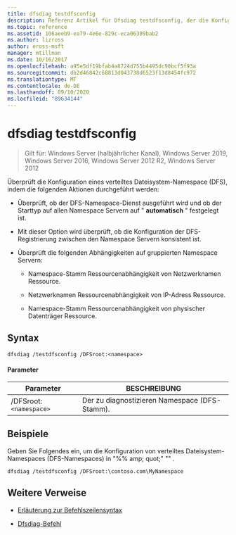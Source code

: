 ```yaml
---
title: dfsdiag testdfsconfig
description: Referenz Artikel für Dfsdiag testdfsconfig, der die Konfiguration eines verteiltes Dateisystem-Namespace (DFS) prüft.
ms.topic: reference
ms.assetid: 106aeeb9-ea79-4e6e-829c-eca06309bab2
ms.author: lizross
author: eross-msft
manager: mtillman
ms.date: 10/16/2017
ms.openlocfilehash: a95e5df19bfab4a8724d755b4495dc90bcf5f93a
ms.sourcegitcommit: db2d46842c68813d043738d6523f13d8454fc972
ms.translationtype: MT
ms.contentlocale: de-DE
ms.lasthandoff: 09/10/2020
ms.locfileid: "89634144"
---
```

# <a name="dfsdiag-testdfsconfig"></a>dfsdiag testdfsconfig

> Gilt für: Windows Server (halbjährlicher Kanal), Windows Server 2019, Windows Server 2016, Windows Server 2012 R2, Windows Server 2012

Überprüft die Konfiguration eines verteiltes Dateisystem-Namespace (DFS), indem die folgenden Aktionen durchgeführt werden:

- Überprüft, ob der DFS-Namespace-Dienst ausgeführt wird und ob der Starttyp auf allen Namespace Servern auf " **automatisch** " festgelegt ist.

- Mit dieser Option wird überprüft, ob die Konfiguration der DFS-Registrierung zwischen den Namespace Servern konsistent ist.

- Überprüft die folgenden Abhängigkeiten auf gruppierten Namespace Servern:

  - Namespace-Stamm Ressourcenabhängigkeit von Netzwerknamen Ressource.

  - Netzwerknamen Ressourcenabhängigkeit von IP-Adress Ressource.

  - Namespace-Stamm Ressourcenabhängigkeit von physischer Datenträger Ressource.

## <a name="syntax"></a>Syntax

```
dfsdiag /testdfsconfig /DFSroot:<namespace>
```

#### <a name="parameters"></a>Parameter

| Parameter | BESCHREIBUNG |
| --------- | ----------- |
| /DFSroot:`<namespace>` | Der zu diagnostizieren Namespace (DFS-Stamm). |

## <a name="examples"></a>Beispiele

Geben Sie Folgendes ein, um die Konfiguration von verteiltes Dateisystem-Namespaces (DFS-Namespaces) in "%% amp; quot;" "" *.*

```
dfsdiag /testdfsconfig /DFSroot:\contoso.com\MyNamespace
```

## <a name="additional-references"></a>Weitere Verweise

- [Erläuterung zur Befehlszeilensyntax](command-line-syntax-key.md)

- [Dfsdiag-Befehl](dfsdiag.md)
